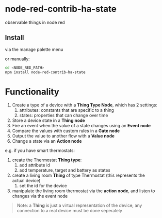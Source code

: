 # node-red-contrib-ha-state

observable things in node red

## Install

via the manage palette menu

or manually:

```bash
cd <NODE_RED_PATH>
npm install node-red-contrib-ha-state
```

# Functionality

1. Create a type of a device with a **Thing Type Node**, which has 2 settings:
   1. attributes: constants that are specific to a thing
   2. states: properties that can change over time
2. Store a device state in a **Thing node**
3. Fire an event when the value of a state changes using an **Event node**
4. Compare the values with custom rules in a **Gate node**
5. Output the value to another flow with a **Value node**
6. Change a state via an **Action node**

e.g. if you have smart thermostats:

1. create the Thermostat **Thing type**:
   1. add attribute id
   2. add temperature, target and battery as states
2. create a living room **Thing** of type Thermostat (this represents the actual device)
   1. set the id for the device
3. manipulate the living room thermostat via the **action node**, and listen to changes via the event node

> Note: a **Thing** is just a virtual representation of the device, any connection to a real device must be done seperately